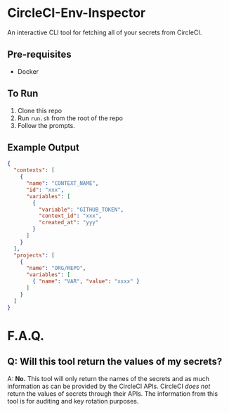 # CircleCI-Env-Inspector
An interactive CLI tool for fetching all of your secrets from CircleCI.

## Pre-requisites
 - Docker

## To Run

1. Clone this repo
2. Run `run.sh` from the root of the repo
3. Follow the prompts.

## Example Output

```json
{
  "contexts": [
    {
      "name": "CONTEXT_NAME",
      "id": "xxx",
      "variables": [
        {
          "variable": "GITHUB_TOKEN",
          "context_id": "xxx",
          "created_at": "yyy"
        }
      ]
    }
  ],
  "projects": [
    {
      "name": "ORG/REPO",
      "variables": [
        { "name": "VAR", "value": "xxxx" }
      ]
    }
  ]
}
```

# F.A.Q.

## Q: Will this tool return the values of my secrets?

A: **No.** This tool will only return the names of the secrets and as much information as can be provided by the CircleCI APIs. CircleCI _does not_ return the values of secrets through their APIs. The information from this tool is for auditing and key rotation purposes.